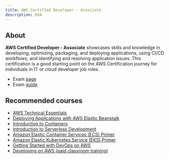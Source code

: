 ```yaml
---
title: AWS Certified Developer - Associate
description: DVA
---
```


## About

**AWS Certified Developer - Associate** showcases skills and knowledge in developing, optimizing, packaging, and deploying applications, using CI/CD workflows, and identifying and resolving application issues. This certification is a good starting point on the AWS Certification journey for individuals in IT or cloud developer job roles.

- Exam [page](https://aws.amazon.com/certification/certified-developer-associate/)
- Exam [guide](/resources/AWS-Certified-Developer-Associate_Exam-Guide.pdf)

## Recommended courses

  - [AWS Technical Essentials](https://explore.skillbuilder.aws/learn/course/external/view/elearning/1851/aws-technical-essentials)
  - [Deploying Applications with AWS Elastic Beanstalk](https://explore.skillbuilder.aws/learn/course/internal/view/elearning/17354/deploying-applications-with-aws-elastic-beanstalk)
  - [Introduction to Containers](https://explore.skillbuilder.aws/learn/course/external/view/elearning/106/introduction-to-containers)
  - [Introduction to Serverless Development](https://explore.skillbuilder.aws/learn/course/external/view/elearning/37/introduction-to-serverless-development)
  - [Amazon Elastic Container Services (ECS) Primer](https://explore.skillbuilder.aws/learn/course/external/view/elearning/91/amazon-elastic-container-service-ecs-primer)
  - [Amazon Elastic Kubernetes Service (EKS) Primer](https://explore.skillbuilder.aws/learn/course/external/view/elearning/57/amazon-elastic-kubernetes-service-eks-primer)
  - [Getting Started with DevOps on AWS](https://explore.skillbuilder.aws/learn/course/external/view/elearning/2000/getting-started-with-devops-on-aws)
  - [Developing on AWS (paid classroom training)](https://aws.amazon.com/training/classroom/developing-on-aws/)